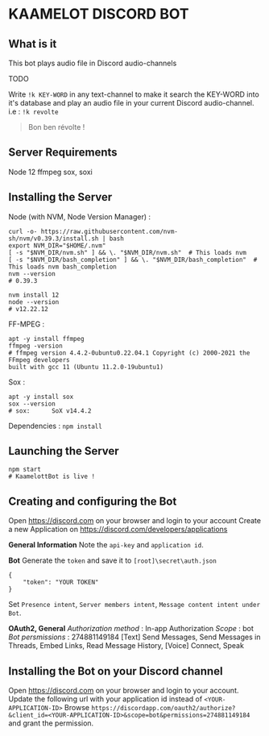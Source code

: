 KAAMELOT DISCORD BOT
===

What is it
---
This bot plays audio file in Discord audio-channels

TODO


Write `!k KEY-WORD` in any text-channel to make it search the KEY-WORD into it's database and play an audio file in your current Discord audio-channel.
i.e : `!k revolte`
 > Bon ben révolte !

Server Requirements
---
Node 12
ffmpeg
sox, soxi

Installing the Server
---
Node (with NVM, Node Version Manager) :
```
curl -o- https://raw.githubusercontent.com/nvm-sh/nvm/v0.39.3/install.sh | bash
export NVM_DIR="$HOME/.nvm"
[ -s "$NVM_DIR/nvm.sh" ] && \. "$NVM_DIR/nvm.sh"  # This loads nvm
[ -s "$NVM_DIR/bash_completion" ] && \. "$NVM_DIR/bash_completion"  # This loads nvm bash_completion
nvm --version
# 0.39.3

nvm install 12
node --version
# v12.22.12
```

FF-MPEG : 
```
apt -y install ffmpeg
ffmpeg -version
# ffmpeg version 4.4.2-0ubuntu0.22.04.1 Copyright (c) 2000-2021 the FFmpeg developers
built with gcc 11 (Ubuntu 11.2.0-19ubuntu1)
```

Sox : 
```
apt -y install sox
sox --version
# sox:      SoX v14.4.2
```

Dependencies :
`npm install`

Launching the Server
---
```
npm start
# KaamelottBot is live !
```

Creating and configuring the Bot
---
Open https://discord.com on your browser and login to your account
Create a new Application on https://discord.com/developers/applications

**General Information**
Note the `api-key` and `application id`.

**Bot**
Generate the `token` and save it to `[root]\secret\auth.json`
```
{
    "token": "YOUR TOKEN"
}
```

Set `Presence intent`, `Server members intent`, `Message content intent under Bot`.

**OAuth2, General**
*Authorization method* : In-app Authorization
*Scope* : bot
*Bot persmissions* : 274881149184
[Text] Send Messages, Send Messages in Threads, Embed Links, Read Message History,
[Voice] Connect, Speak

Installing the Bot on your Discord channel
---
Open https://discord.com on your browser and login to your account.
Update the following url with your application id instead of `<YOUR-APPLICATION-ID>`
Browse `https://discordapp.com/oauth2/authorize?&client_id=<YOUR-APPLICATION-ID>&scope=bot&permissions=274881149184` and grant the permission.

